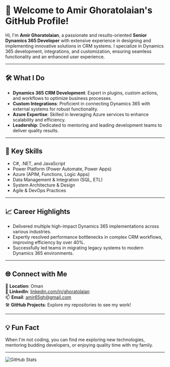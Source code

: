 # 👋 Welcome to Amir Ghoratolaian's GitHub Profile!

Hi, I'm **Amir Ghoratolaian**, a passionate and results-oriented **Senior Dynamics 365 Developer** with extensive experience in designing and implementing innovative solutions in CRM systems. I specialize in Dynamics 365 development, integrations, and customization, ensuring seamless functionality and an enhanced user experience.

---

## 🛠️ What I Do
- **Dynamics 365 CRM Development**: Expert in plugins, custom actions, and workflows to optimize business processes.
- **Custom Integrations**: Proficient in connecting Dynamics 365 with external systems for robust functionality.
- **Azure Expertise**: Skilled in leveraging Azure services to enhance scalability and efficiency.
- **Leadership**: Dedicated to mentoring and leading development teams to deliver quality results.

---

## 🌟 Key Skills
- C#, .NET, and JavaScript
- Power Platform (Power Automate, Power Apps)
- Azure (APIM, Functions, Logic Apps)
- Data Management & Integration (SQL, ETL)
- System Architecture & Design
- Agile & DevOps Practices

---

## 📈 Career Highlights
- Delivered multiple high-impact Dynamics 365 implementations across various industries.
- Expertly resolved performance bottlenecks in complex CRM workflows, improving efficiency by over 40%.
- Successfully led teams in migrating legacy systems to modern Dynamics 365 environments.

---

## 🌐 Connect with Me
📍 **Location**: Oman  
💼 **LinkedIn**: [linkedin.com/in/ghoratolaian](https://www.linkedin.com/in/ghoratolaian/)  
📫 **Email**: [amir65gh@gmail.com](mailto:amir65gh@gmail.com)  
🛠️ **GitHub Projects**: Explore my repositories to see my work!

---

## 💡 Fun Fact
When I'm not coding, you can find me exploring new technologies, mentoring budding developers, or enjoying quality time with my family.

---

![GitHub Stats](https://github-readme-stats.vercel.app/api?username=ghoratolaian&show_icons=true&theme=radical)
